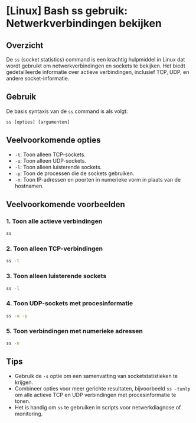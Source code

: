 # [Linux] Bash ss gebruik: Netwerkverbindingen bekijken

## Overzicht
De `ss` (socket statistics) command is een krachtig hulpmiddel in Linux dat wordt gebruikt om netwerkverbindingen en sockets te bekijken. Het biedt gedetailleerde informatie over actieve verbindingen, inclusief TCP, UDP, en andere socket-informatie.

## Gebruik
De basis syntaxis van de `ss` command is als volgt:

```
ss [opties] [argumenten]
```

## Veelvoorkomende opties
- `-t`: Toon alleen TCP-sockets.
- `-u`: Toon alleen UDP-sockets.
- `-l`: Toon alleen luisterende sockets.
- `-p`: Toon de processen die de sockets gebruiken.
- `-n`: Toon IP-adressen en poorten in numerieke vorm in plaats van de hostnamen.

## Veelvoorkomende voorbeelden

### 1. Toon alle actieve verbindingen
```bash
ss
```

### 2. Toon alleen TCP-verbindingen
```bash
ss -t
```

### 3. Toon alleen luisterende sockets
```bash
ss -l
```

### 4. Toon UDP-sockets met procesinformatie
```bash
ss -u -p
```

### 5. Toon verbindingen met numerieke adressen
```bash
ss -n
```

## Tips
- Gebruik de `-s` optie om een samenvatting van socketstatistieken te krijgen.
- Combineer opties voor meer gerichte resultaten, bijvoorbeeld `ss -tunlp` om alle actieve TCP en UDP verbindingen met procesinformatie te tonen.
- Het is handig om `ss` te gebruiken in scripts voor netwerkdiagnose of monitoring.